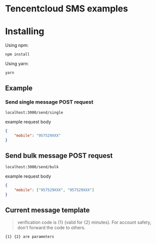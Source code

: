 # Tencentcloud SMS examples

# Installing

Using npm:
```
npm install
```
Using yarn:
```
yarn
```

## Example

### Send single message POST request


```
localhost:3000/send/single
```

example request body

```json
{
	"mobile": "957529XXX"
}
```

## Send bulk message POST request

```
localhost:3000/send/bulk
```

example request body

```json
{
	"mobile": ["957529XXX", "957529XXX"]
}
```

## Current message template

> verification code is {1} (valid for {2} minutes). For account safety, don't forward the code to others.

```{1} {2} are parameters```

